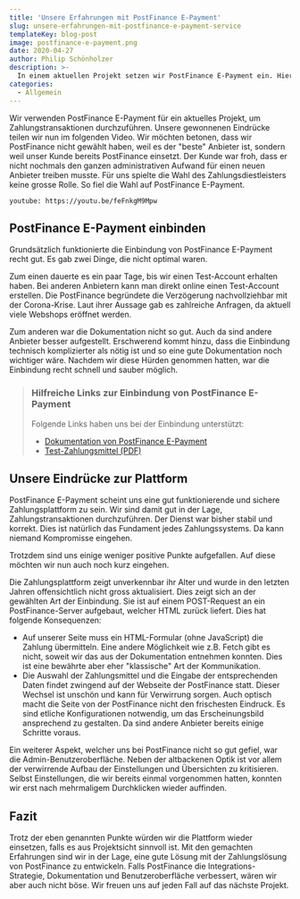 ```yaml
---
title: 'Unsere Erfahrungen mit PostFinance E-Payment'
slug: unsere-erfahrungen-mit-postfinance-e-payment-service
templateKey: blog-post
image: postfinance-e-payment.png
date: 2020-04-27
author: Philip Schönholzer
description: >-
  In einem aktuellen Projekt setzen wir PostFinance E-Payment ein. Hier teilen wir hier unsere Erfahrungen und Eindrücke mit.
categories:
  - Allgemein
---
```


Wir verwenden PostFinance E-Payment für ein aktuelles Projekt, um Zahlungstransaktionen durchzuführen. Unsere gewonnenen Eindrücke teilen wir nun im folgenden Video. Wir möchten betonen, dass wir PostFinance nicht gewählt haben, weil es der "beste" Anbieter ist, sondern weil unser Kunde bereits PostFinance einsetzt. Der Kunde war froh, dass er nicht nochmals den ganzen administrativen Aufwand für einen neuen Anbieter treiben musste. Für uns spielte die Wahl des Zahlungsdiestleisters keine grosse Rolle. So fiel die Wahl auf PostFinance E-Payment.

`youtube: https://youtu.be/feFnkgM9Mpw`

## PostFinance E-Payment einbinden

Grundsätzlich funktionierte die Einbindung von PostFinance E-Payment recht gut. Es gab zwei Dinge, die nicht optimal waren.

Zum einen dauerte es ein paar Tage, bis wir einen Test-Account erhalten haben. Bei anderen Anbietern kann man direkt online einen Test-Account erstellen. Die PostFinance begründete die Verzögerung nachvollziehbar mit der Corona-Krise. Laut ihrer Aussage gab es zahlreiche Anfragen, da aktuell viele Webshops eröffnet werden.

Zum anderen war die Dokumentation nicht so gut. Auch da sind andere Anbieter besser aufgestellt. Erschwerend kommt hinzu, dass die Einbindung technisch komplizierter als nötig ist und so eine gute Dokumentation noch wichtiger wäre. Nachdem wir diese Hürden genommen hatten, war die Einbindung recht schnell und sauber möglich.

> ### Hilfreiche Links zur Einbindung von PostFinance E-Payment
>
> Folgende Links haben uns bei der Einbindung unterstützt:
>
> - [Dokumentation von PostFinance E-Payment](https://e-payment-postfinance.ecom-psp.com/en/integration/all-sales-channels/integrate-with-e-commerce/guide)
> - [Test-Zahlungsmittel (PDF)](https://shared.ecom-psp.com/v2/docs/guides/TestCards_3DS%20v2_EN.pdf)

## Unsere Eindrücke zur Plattform

PostFinance E-Payment scheint uns eine gut funktionierende und sichere Zahlungsplattform zu sein. Wir sind damit gut in der Lage, Zahlungstransaktionen durchzuführen. Der Dienst war bisher stabil und korrekt. Dies ist natürlich das Fundament jedes Zahlungssystems. Da kann niemand Kompromisse eingehen.

Trotzdem sind uns einige weniger positive Punkte aufgefallen. Auf diese möchten wir nun auch noch kurz eingehen.

Die Zahlungsplattform zeigt unverkennbar ihr Alter und wurde in den letzten Jahren offensichtlich nicht gross aktualisiert. Dies zeigt sich an der gewählten Art der Einbindung. Sie ist auf einem POST-Request an ein PostFinance-Server aufgebaut, welcher HTML zurück liefert. Dies hat folgende Konsequenzen:

- Auf unserer Seite muss ein HTML-Formular (ohne JavaScript) die Zahlung übermitteln. Eine andere Möglichkeit wie z.B. Fetch gibt es nicht, soweit wir das aus der Dokumentation entnehmen konnten. Dies ist eine bewährte aber eher "klassische" Art der Kommunikation.
- Die Auswahl der Zahlungsmittel und die Eingabe der entsprechenden Daten findet zwingend auf der Webseite der PostFinance statt. Dieser Wechsel ist unschön und kann für Verwirrung sorgen. Auch optisch macht die Seite von der PostFinance nicht den frischesten Eindruck. Es sind etliche Konfigurationen notwendig, um das Erscheinungsbild ansprechend zu gestalten. Da sind andere Anbieter bereits einige Schritte voraus.

Ein weiterer Aspekt, welcher uns bei PostFinance nicht so gut gefiel, war die Admin-Benutzeroberfläche. Neben der altbackenen Optik ist vor allem der verwirrende Aufbau der Einstellungen und Übersichten zu kritisieren. Selbst Einstellungen, die wir bereits einmal vorgenommen hatten, konnten wir erst nach mehrmaligem Durchklicken wieder auffinden.

## Fazit

Trotz der eben genannten Punkte würden wir die Plattform wieder einsetzen, falls es aus Projektsicht sinnvoll ist. Mit den gemachten Erfahrungen sind wir in der Lage, eine gute Lösung mit der Zahlungslösung von PostFinance zu entwickeln. Falls PostFinance die Integrations-Strategie, Dokumentation und Benutzeroberfläche verbessert, wären wir aber auch nicht böse. Wir freuen uns auf jeden Fall auf das nächste Projekt.
